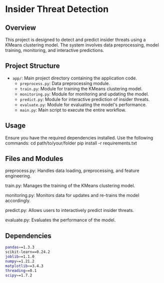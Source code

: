# Insider Threat Detection

## Overview

This project is designed to detect and predict insider threats using a KMeans clustering model. The system involves data preprocessing, model training, monitoring, and interactive predictions.

## Project Structure

- `app/`: Main project directory containing the application code.
  - `preprocess.py`: Data preprocessing module.
  - `train.py`: Module for training the KMeans clustering model.
  - `monitoring.py`: Module for monitoring and updating the model.
  - `predict.py`: Module for interactive prediction of insider threats.
  - `evaluate.py`: Module for evaluating the model's performance.
  - `main.py`: Main script to execute the entire workflow.

## Usage

Ensure you have the required dependencies installed. Use the following commands:
   cd path/to/your/folder
   pip install -r requirements.txt



## Files and Modules

preprocess.py: Handles data loading, preprocessing, and feature engineering.

train.py: Manages the training of the KMeans clustering model.

monitoring.py: Monitors data for updates and re-trains the model accordingly.

predict.py: Allows users to interactively predict insider threats.

evaluate.py: Evaluates the performance of the model.

## Dependencies

```bash
pandas==1.3.3
scikit-learn==0.24.2
joblib==1.1.0
numpy==1.21.2
matplotlib==3.4.3
threading==0.1
scipy==1.7.2
```
